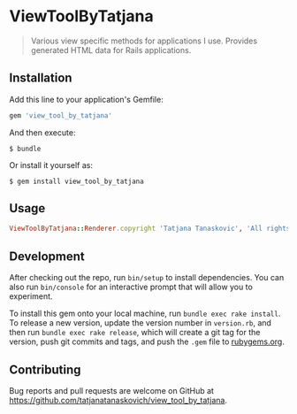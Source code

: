 # ViewToolByTatjana

> Various view specific methods for applications I use. Provides generated HTML data for Rails applications.

## Installation

Add this line to your application's Gemfile:

```ruby
gem 'view_tool_by_tatjana'
```

And then execute:

    $ bundle

Or install it yourself as:

    $ gem install view_tool_by_tatjana

## Usage

```ruby
ViewToolByTatjana::Renderer.copyright 'Tatjana Tanaskovic', 'All rights reserved'
```

## Development

After checking out the repo, run `bin/setup` to install dependencies. You can also run `bin/console` for an interactive prompt that will allow you to experiment.

To install this gem onto your local machine, run `bundle exec rake install`. To release a new version, update the version number in `version.rb`, and then run `bundle exec rake release`, which will create a git tag for the version, push git commits and tags, and push the `.gem` file to [rubygems.org](https://rubygems.org).

## Contributing

Bug reports and pull requests are welcome on GitHub at https://github.com/tatjanatanaskovich/view_tool_by_tatjana.
